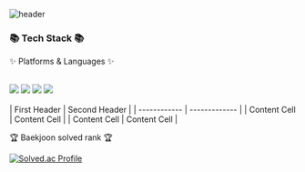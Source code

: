 
![header](https://capsule-render.vercel.app/api?type=Cylinder&color=auto&height=200&section=header&text=Hyeongjun%20github&fontSize=90)
<div >
	<h3>📚 Tech Stack 📚</h3>
	<p>✨ Platforms & Languages ✨</p>
</div>
<br>


<div>
	<img src="https://img.shields.io/badge/REACT-61DAFB?style=flat&logo=REACT&logoColor=white" />
	<img src="https://img.shields.io/badge/HTML5-E34F26?style=flat&logo=HTML5&logoColor=white" />
	<img src="https://img.shields.io/badge/CSS3-1572B6?style=flat&logo=CSS3&logoColor=white" />
	<img src="https://img.shields.io/badge/JavaScript-F7DF1E?style=flat&logo=JavaScript&logoColor=white" />
</div>
<br>
| First Header | Second Header |
| ------------ | ------------- |
| Content Cell | Content Cell  |
| Content Cell | Content Cell  |



<br>

<p>🏆 Baekjoon solved rank 🏆</p>
	
[![Solved.ac Profile](http://mazassumnida.wtf/api/v2/generate_badge?boj=lhj6364)](https://solved.ac/lhj6364)
</div>
